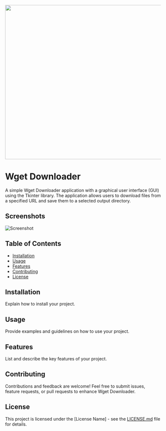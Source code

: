 <p align="center">
  <img width="660" height="500" src="https://i.ibb.co/d7ckY7Q/wget-cover-1.png">
</p>

# Wget Downloader

A simple Wget Downloader application with a graphical user interface (GUI) using the Tkinter library. The application allows users to download files from a specified URL and save them to a selected output directory.

## Screenshots

![Screenshot](https://i.ibb.co/4dxn5YF/v1-0-v1-1-v1-2.png)


## Table of Contents

- [Installation](#installation)
- [Usage](#usage)
- [Features](#features)
- [Contributing](#contributing)
- [License](#license)

## Installation

Explain how to install your project.

## Usage

Provide examples and guidelines on how to use your project.

## Features

List and describe the key features of your project.

## Contributing

Contributions and feedback are welcome! Feel free to submit issues, feature requests, or pull requests to enhance Wget Downloader.

## License

This project is licensed under the [License Name] - see the [LICENSE.md](LICENSE.md) file for details.